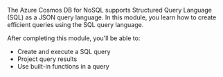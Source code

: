 The Azure Cosmos DB for NoSQL supports Structured Query Language (SQL) as a JSON query language. In this module, you learn how to create efficient queries using the SQL query language.

After completing this module, you'll be able to:

- Create and execute a SQL query
- Project query results
- Use built-in functions in a query
